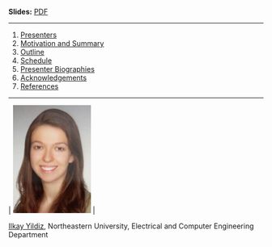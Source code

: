 

**Slides:** <a href="Learning%20from%20Comparisons%20-%20WWW%202021%20Tutorial.pdf.pdf">PDF</a>


-----


 1. [Presenters](#presenters)
 2. [Motivation and Summary](#motivation-and-summary)
 3. [Outline](#outline)
 4. [Schedule](#schedule)
 5. [Presenter Biographies](#presenter-biographies)
 6. [Acknowledgements](#acknowledgements)
 7. [References](#references)

-----

| <img src="ilkayyildiz.jpg" width="154"/> |

[Ilkay Yildiz](https://www.linkedin.com/in/ilkay-y%C4%B1ld%C4%B1z/), Northeastern University, Electrical and Computer Engineering Department






